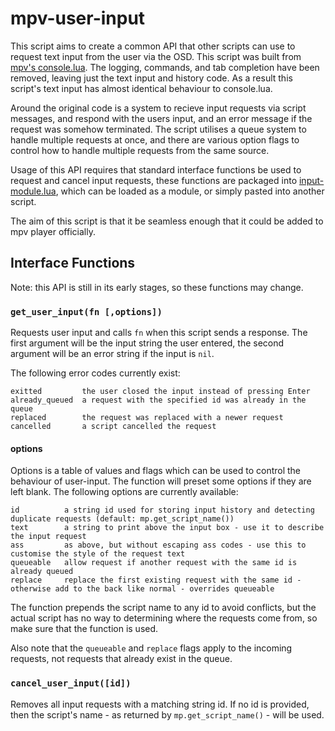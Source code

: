 # mpv-user-input

This script aims to create a common API that other scripts can use to request text input from the user via the OSD.
This script was built from [mpv's console.lua](https://github.com/mpv-player/mpv/blob/7ca14d646c7e405f3fb1e44600e2a67fc4607238/player/lua/console.lua).
The logging, commands, and tab completion have been removed, leaving just the text input and history code.
As a result this script's text input has almost identical behaviour to console.lua.

Around the original code is a system to recieve input requests via script messages, and respond with the users input, and an error message if the request was somehow terminated.
The script utilises a queue system to handle multiple requests at once, and there are various option flags to control how to handle multiple requests from the same source.

Usage of this API requires that standard interface functions be used to request and cancel input requests, these functions are packaged into [input-module.lua](/input-module.lua), which can be loaded as a module, or simply pasted into another script.

The aim of this script is that it be seamless enough that it could be added to mpv player officially.

## Interface Functions
Note: this API is still in its early stages, so these functions may change.

### `get_user_input(fn [,options])`
Requests user input and calls `fn` when this script sends a response.
The first argument will be the input string the user entered, the second argument will be an error string if the input is `nil`.

The following error codes currently exist:

    exitted         the user closed the input instead of pressing Enter
    already_queued  a request with the specified id was already in the queue
    replaced        the request was replaced with a newer request
    cancelled       a script cancelled the request

#### options
Options is a table of values and flags which can be used to control the behaviour of user-input. The function will preset some options if they are left blank.
The following options are currently available:

    id          a string id used for storing input history and detecting duplicate requests (default: mp.get_script_name())
    text        a string to print above the input box - use it to describe the input request
    ass         as above, but without escaping ass codes - use this to customise the style of the request text
    queueable   allow request if another request with the same id is already queued
    replace     replace the first existing request with the same id - otherwise add to the back like normal - overrides queueable

The function prepends the script name to any id to avoid conflicts, but the actual script has no way to determining where the requests come from,
so make sure that the function is used.

Also note that the `queueable` and `replace` flags apply to the incoming requests, not requests that already exist in the queue.

### `cancel_user_input([id])`
Removes all input requests with a matching string id.
If no id is provided, then the script's name - as returned by `mp.get_script_name()` - will be used.
